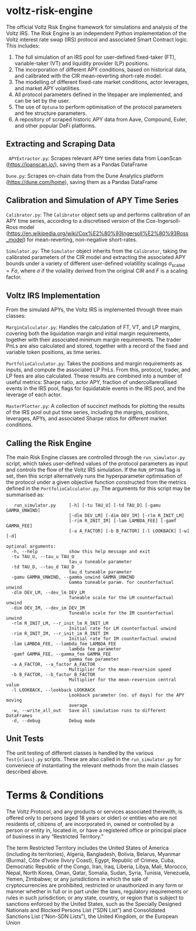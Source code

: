 # voltz-risk-engine
The official Voltz Risk Engine framework for simulations and analysis of the Voltz IRS. The Risk Engine is an independent Python implementation
of the Voltz interest rate swap (IRS) protocol and associated Smart Contract logic. This includes:

1) The full simulation of an IRS pool for user-defined fixed-taker (FT), variable-taker (VT) and liquidity provider (LP) positions.
2) The incorporation of different APY conditions, based on historical data, and calibrated with the CIR mean-reverting short-rate model.
3) The modelling of different fixed-rate market conditions, actor leverages, and market APY volatilities.
4) All protocol parameters defined in the litepaper are implemented, and can be set by the user.
5) The use of ```Optuna``` to perform optimisation of the protocol parameters and fee structure parameters. 
6) A repository of scraped historic APY data from Aave, Compound, Euler, and other popular DeFi platforms.  

## Extracting and Scraping Data
``` APYExtractor.py```: Scrapes relevant APY time series data from LoanScan (https://loanscan.io/), saving them as a Pandas DataFrame

```Dune.py```: Scrapes on-chain data from the Dune Analytics platform (https://dune.com/home), saving them as a Pandas DataFrame

## Calibration and Simulation of APY Time Series
```Calibrator.py```: The ```Calibrator``` object sets up and performs calibration of an APY time series, according to a discretised version of the 
Cox-Ingersoll-Ross model (https://en.wikipedia.org/wiki/Cox%E2%80%93Ingersoll%E2%80%93Ross_model) for mean-reverting, non-negative short-rates. 

```Simulator.py```: The ```Simulator``` object inherits from the ```Calibrator```, taking the calibrated parameters of the CIR model and 
extracting the associated APY bounds under a variety of different user-defined volatillity scalings $\sigma_\mathrm{scaled} = F\sigma$, where
$\sigma$ if the volaility derived from the original CIR and $F$ is a scaling factor. 

## Voltz IRS Implementation
From the simulatd APYs, the Voltz IRS is implemented through three main classes:

```MarginCalculator.py```: Handles the calculation of FT, VT, and LP margins, covering both the liquidation margin and initial margin 
requirements, together with their associated minimum margin requirements. The trader PnLs are also calculated and stored, together with a 
record of the fixed and variable token positions, as time series.

```PortfolioCalculator.py```: Takes the positions and margin requirements as inputs, and compute the associated LP PnLs. From this,
protocol, trader, and LP fees are also calculated. These results are combined into a number of useful metrics: Sharpe ratio, actor APY,
fraction of undercollarerallised events in the IRS pool, flags for liquidatable events in the IRS pool, and the leverage of each actor. 

```MasterPlotter.py```: A collection of succinct methods for plotting the results of the IRS pool out put time series, including the margins,
positions, leverages, APYs, and associated Sharpe ratios for different market conditions. 

## Calling the Risk Engine
The main Risk Engine classes are controlled through the ```run_simulator.py``` script, which takes user-defined values of the protocol 
parameters as input and controls the flow of the Voltz IRS simulation. If the ```RUN_OPTUNA``` flag is set, then this script alternatively
runs the hyperparameter optimisation of the protocol under a given objective function constructed from the metrics defined in the 
```PortfolioCalculator.py```.  The arguments for this script may be summarised as:

```
   run_simulator.py     [-h] [-tu TAU_U] [-td TAU_D] [-gamu GAMMA_UNWIND]
                        [-dlm DEV_LM] [-dim DEV_IM] [-rlm R_INIT_LM]
                        [-rim R_INIT_IM] [-lam LAMBDA_FEE] [-gamf GAMMA_FEE]
                        [-a A_FACTOR] [-b B_FACTOR] [-l LOOKBACK] [-w] [-d]

optional arguments:
  -h, --help            show this help message and exit
  -tu TAU_U, --tau_u TAU_U
                        tau_u tuneable parameter
  -td TAU_D, --tau_d TAU_D
                        tau_d tuneable parameter
  -gamu GAMMA_UNWIND, --gamma_unwind GAMMA_UNWIND
                        Gamma tuneable param. for counterfactual unwind
  -dlm DEV_LM, --dev_lm DEV_LM
                        Tuneable scale for the LM counterfactual unwind
  -dim DEV_IM, --dev_im DEV_IM
                        Tuneable scale for the IM counterfactual unwind
  -rlm R_INIT_LM, --r_init_lm R_INIT_LM
                        Initial rate for LM counterfactual unwind
  -rim R_INIT_IM, --r_init_im R_INIT_IM
                        Initial rate for IM counterfactual unwind
  -lam LAMBDA_FEE, --lambda_fee LAMBDA_FEE
                        lambda fee parameter
  -gamf GAMMA_FEE, --gamma_fee GAMMA_FEE
                        gamma fee parameter
  -a A_FACTOR, --a_factor A_FACTOR
                        Multiplier for the mean-reversion speed
  -b B_FACTOR, --b_factor B_FACTOR
                        Multiplier for the mean-reversion central value
  -l LOOKBACK, --lookback LOOKBACK
                        Lookback parameter (no. of days) for the APY moving
                        average
  -w, --write_all_out   Save all simulation runs to different DataFrames
  -d, --debug           Debug mode
```

## Unit Tests
The unit testing of different classes is handled by the various ```Test{class}.py``` scripts. These are also called in the ```run_simulator.py``` for
conveniece of instantiating the relevant methods from the main classes described above. 

# Terms & Conditions
The Voltz Protocol, and any products or services associated therewith, is offered only to persons (aged 18 years or older) or entities who are not residents of, citizens of, are incorporated in, owned or controlled by a person or entity in, located in, or have a registered office or principal place of business in any “Restricted Territory.”

The term Restricted Territory includes the United States of America (including its territories), Algeria, Bangladesh, Bolivia, Belarus, Myanmar (Burma), Côte d’Ivoire (Ivory Coast), Egypt, Republic of Crimea, Cuba, Democratic Republic of the Congo, Iran, Iraq, Liberia, Libya, Mali, Morocco, Nepal, North Korea, Oman, Qatar, Somalia, Sudan, Syria, Tunisia, Venezuela, Yemen, Zimbabwe; or any jurisdictions in which the sale of cryptocurrencies are prohibited, restricted or unauthorized in any form or manner whether in full or in part under the laws, regulatory requirements or rules in such jurisdiction; or any state, country, or region that is subject to sanctions enforced by the United States, such as the Specially Designed Nationals and Blocked Persons List (“SDN List”) and Consolidated Sanctions List (“Non-SDN Lists”), the United Kingdom, or the European Union